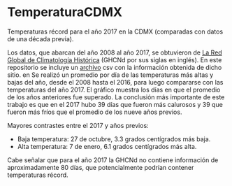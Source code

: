 # TemperaturaCDMX
Temperaturas récord para el año 2017 en la CDMX (comparadas con datos de una década previa).

Los datos, que abarcan del año 2008 al año 2017, se obtuvieron de [La Red Global de Climatología Histórica](https://www.ncei.noaa.gov/products/land-based-station/global-historical-climatology-network-daily) (GHCNd por sus siglas en inglés). En este repositorio se incluye un [archivo](https://github.com/dnvlz/TemperaturaCDMX/blob/main/2857621.csv) csv con la información obtenida de dicho sitio. en Se realizó un promedio por día de las temperaturas más altas y bajas del año, desde el 2008 hasta el 2016, para luego compararse con las temperaturas del año 2017. El gráfico muestra los días en que el promedio de los años anteriores fue superado. La conclusión más importante de este trabajo es que en el 2017 hubo 39 días que fueron más calurosos y 39 que fueron más fríos que el promedio de los nueve años previos.

Mayores contrastes entre el 2017 y años previos:
* Baja temperatura: 27 de octubre, 3.3 grados centígrados más baja.
* Alta temperatura: 7 de enero, 6.1 grados centígrados más alta.

Cabe señalar que para el año 2017 la GHCNd no contiene información de aproximadamente 80 días, que potencialmente podrían contener temperaturas récord.
